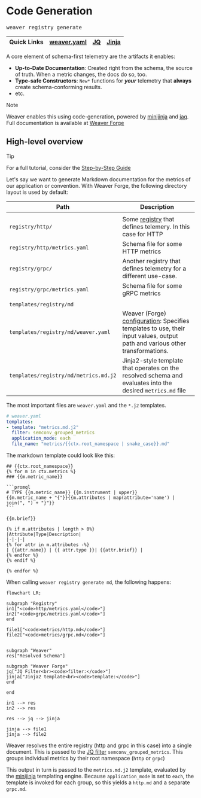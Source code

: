# Code Generation

<kbd>weaver registry generate</kbd>

|Quick Links | [weaver.yaml](weaver-config.md) | [JQ](/crates/weaver_forge/README.md#jq-filters-reference) | [Jinja](/crates/weaver_forge/README.md#jinja-filters-reference) |
|-|-|-|-|

A core element of schema-first telemetry are the artifacts it enables:
- **Up-to-Date Documentation**: Created right from the schema, the source of truth. When a metric changes, the docs do so, too.
- **Type-safe Constructors**: `New*` functions for **_your_** telemetry that **always** create schema-conforming results.
- etc.

>[!Note]
>Weaver enables this using code-generation, powered by [minijinja](https://github.com/mitsuhiko/minijinja) and [jaq](https://github.com/01mf02/jaq).  
>Full documentation is available at [Weaver Forge](/crates/weaver_forge/README.md)

## High-level overview

>[!Tip]
>For a full tutorial, consider the [Step-by-Step Guide](/crates/weaver_forge/README.md#step-by-step-guide)

Let's say we want to generate Markdown documentation for the metrics of our application or convention.
With Weaver Forge, the following directory layout is used by default:

| Path | Description |
|-|-|
| | |
| `registry/http/` | Some [registry](registry.md) that defines telemery. In this case for HTTP |
| `registry/http/metrics.yaml` | Schema file for some HTTP metrics |
| `registry/grpc/` | Another registry that defines telemetry for a different use-case. |
| `registry/grpc/metrics.yaml` | Schema file for some gRPC metrics |
| | |
| `templates/registry/md` |  |
| `templates/registry/md/weaver.yaml` | Weaver (Forge) [configuration](weaver-config.md): Specifies templates to use, their input values, output path and various other transformations. |
| `templates/registry/md/metrics.md.j2` | Jinja2-style template that operates on the resolved schema and evaluates into the desired `metrics.md` file |

The most important files are `weaver.yaml` and the `*.j2` templates.

```yaml
# weaver.yaml
templates:
- template: "metrics.md.j2"
  filter: semconv_grouped_metrics
  application_mode: each
  file_name: "metrics/{{ctx.root_namespace | snake_case}}.md"
```

The markdown template could look like this:

````jinja2
## {{ctx.root_namespace}}
{% for m in ctx.metrics %}
### {{m.metric_name}}

```promql
# TYPE {{m.metric_name}} {{m.instrument | upper}}
{{m.metric_name + "{"}}{{m.attributes | map(attribute='name') | join(", ") + "}"}}
```

{{m.brief}}

{% if m.attributes | length > 0%}
|Attribute|Type|Description|
|-|-|-|
{% for attr in m.attributes -%}
| {{attr.name}} | {{ attr.type }}| {{attr.brief}} |
{% endfor %}
{% endif %}

{% endfor %}

````

When calling `weaver registry generate md`, the following happens:

```mermaid
flowchart LR;

subgraph "Registry"
in1["<code>http/metrics.yaml</code>"]
in2["<code>grpc/metrics.yaml</code>"]
end

file1["<code>metrics/http.md</code>"]
file2["<code>metrics/grpc.md</code>"]


subgraph "Weaver"
res["Resolved Schema"]

subgraph "Weaver Forge"
jq["JQ Filter<br><code>filter:</code>"]
jinja["Jinja2 template<br><code>template:</code>"]
end

end

in1 --> res
in2 --> res

res --> jq --> jinja

jinja --> file1
jinja --> file2
```

Weaver resolves the entire registry (http and grpc in this case) into a single document. This is passed to the [JQ filter](/crates/weaver_forge/README.md#jq-filters) `semconv_grouped_metrics`. This groups individual metrics by their root namespace (`http` or `grpc`)

This output in turn is passed to the `metrics.md.j2` template, evaluated by the [minijinja](https://github.com/mitsuhiko/minijinja) templating engine. Because `application_mode` is set to `each`, the template is invoked for each group, so this yields a `http.md` and a separate `grpc.md`.

